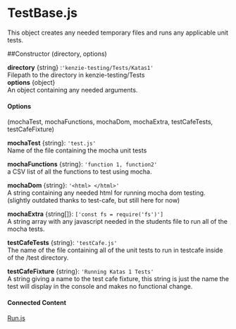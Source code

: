 # TestBase.js

This object creates any needed temporary files and runs any applicable unit tests.

##Constructor (directory, options)

**directory** {string} :`'kenzie-testing/Tests/Katas1'`\
Filepath to the directory in kenzie-testing/Tests \
**options** {object}\
An object containing any needed arguments.

#### Options
(mochaTest, mochaFunctions, mochaDom, mochaExtra, testCafeTests, testCafeFixture)


  **mochaTest** {string}: `'test.js'` \
    Name of the file containing the mocha unit tests
    
    
  **mochaFunctions** {string}: `'function 1, function2'` \
  a CSV list of all the functions to test using mocha.  
  
  
  **mochaDom** {string}: `'<html> </html>'` \
  A string containing any needed html for running mocha dom testing. 
  (slightly outdated thanks to test-cafe, but still here for now)
  
  
  **mochaExtra** {string[]}: `['const fs = require('fs')']`\
  A string array with any javascript needed in the students file to run all of the mocha tests.
  
  
  **testCafeTests** {string}: `'testCafe.js'` \
  The name of the file containing all of the unit tests to run in testcafe inside of the /test directory.
  
  
  **testCafeFixture** {string}: `'Running Katas 1 Tests'`\
  A string giving a name to the test cafe fixture, this string is just the name the test will display in the console and makes no functional change.
  
  
 #### Connected Content
 [Run.js](run.md)
